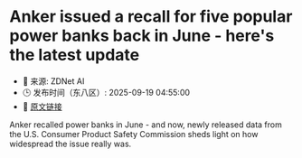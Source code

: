 # Anker issued a recall for five popular power banks back in June - here's the latest update
- 📅 来源: ZDNet AI
- 🕒 发布时间（东八区）: 2025-09-19 04:55:00
- 🔗 [原文链接](https://www.zdnet.com/article/anker-issued-a-recall-for-five-popular-power-banks-back-in-june-heres-the-latest-update/)

Anker recalled power banks in June - and now, newly released data from the U.S. Consumer Product Safety Commission sheds light on how widespread the issue really was.